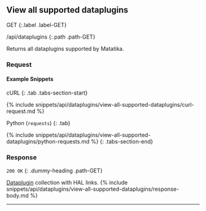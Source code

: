 ## View all supported dataplugins

GET
{:.label .label-GET}

/api/dataplugins
{:.path .path-GET}

Returns all dataplugins supported by Matatika.

### Request
#### Example Snippets
cURL
{: .tab .tabs-section-start}

{% include snippets/api/dataplugins/view-all-supported-dataplugins/curl-request.md %}

Python (`requests`)
{: .tab}

{% include snippets/api/dataplugins/view-all-supported-dataplugins/python-requests.md %}
{: .tabs-section-end}

### Response
`200 OK`
{: .dummy-heading .path-GET}

[Dataplugin](#dataplugin) collection with HAL links.
{% include snippets/api/dataplugins/view-all-supported-dataplugins/response-body.md %}

---
